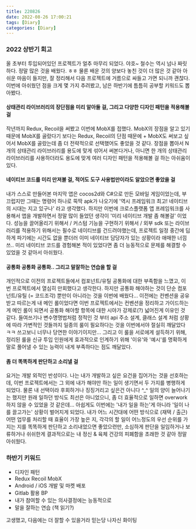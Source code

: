 ```yaml
---
title: 220826
date: 2022-08-26 17:00:21
tags: [Diary]
categories: [Diary]
---
```

### 2022 상반기 회고

올 초부터 투입되어있던 프로젝트가 얼추 마무리 되었다. 야호~ 철수는 역시 넘나 짜릿하다.
정말 많은 것을 배웠다. ㅎㅎ 물론 배운 것의 양보다 놓친 것이 더 많은 것 같아 아쉬운 마음이 들지만, 잘 정리해서 다음 프로젝트에 거름으로 싸들고 가면 되니까 괜찮다. 이번에 아쉬웠던 점을 크게 몇 가지 추려봤고, 남은 하반기에 틈틈히 공부할 키워드도 뽑아봤다.

#### 상태관리 라이브러리의 장단점을 미리 알아둘 걸, 그리고 다양한 디자인 패턴을 적용해볼 걸

작년까지 Redux, Recoil을 써봤고 이번에 MobX를 접했다. MobX의 장점을 알고 있기 때문에 MobX를 골랐다기 보다는 Redux, Recoil의 단점 때문에 + MobX도 써보고 싶어서 MobX를 골랐는데 좀 더 전략적으로 선택했어도 좋았을 것 같다. 장점을 뽑아서 N개의 상태관리 라이브러리를 용도에 맞게 섞어서 써본다거나, 아니면 한 개의 상태관리 라이브러리를 사용하더라도 용도에 맞게 여러 디자인 패턴을 적용해볼 걸 하는 아쉬움이 있다.

#### 네이티브 코드를 미리 만져볼 걸, 적어도 도구 사용법만이라도 알았으면 좋았을 걸

내가 스스로 만들어본 마지막 앱은 cocos2d와 C#으로 만든 모바일 게임이었는데, 부끄럽지만 그때는 명령어 하나로 뚝딱 apk가 나오기에 '역시 프레임워크 최고! 네이티브의 시대는 지고 있구나' 라고 생각했다. 하지만 이번에 크로스플랫폼 앱 프레임워크를 사용해서 앱을 개발하면서 정말 많이 들었던 생각이 '미리 네이티브 개발 좀 해볼걸' 이었다. 성능을 끌어올리기 위해서 / 커스텀 기능을 구현하기 위해서 / 외부 sdk 또는 라이브러리를 적용하기 위해서는 필수로 네이티브를 건드려야했는데, 프로젝트 일정 중간에 딥하게 파기에는 시간도 없을 뿐더러 이미 네이티브 담당자가 있는 상황이라 애매한 너낌쓰.. 미리 네이티브 코드를 경험해본 적이 있었다면 좀 더 능동적으로 문제를 해결할 수 있었을 것 같아서 아쉬웠다.

#### 공통화 공통화 공통화.. 그리고 말잘하는 연습을 할 걸

개인적으로 이전의 프로젝트들에서 컴포넌트/유틸 공통화에 대한 부족함을 느꼈고, 이번 프로젝트에서 열심히 만회했다고 생각한다. 하지만 공통화 해야하는 것이 단순 컴포넌트/유틸 (= 코드조각) 뿐만이 아니라는 것을 이번에 배웠다... 이전에는 컨벤션을 공유 받고 따르는게 내 메인 롤이었다면 이번 프로젝트에서는 컨벤션을 정리하고 가이드하는게 메인 롤이 되면서 공통화 해야할 항목에 대한 시야가 강제로(?) 넓어진게 이유인 것 같다. 들여쓰기나 변수명명법처럼 정적인 것 부터 api 주소 설계, 클래스 설계 처럼 상황에 따라 가변적인 것들까지 일종의 룰이 필요하다는 것을 이번에서야 절실히 깨달았다 ㅋㅋ 쓰고보니 너무나 당연한 이야기이지만... 그리고 이 룰을 서로에게 설득하기 위해, 정리된 룰을 신규 투입 인원에게 효과적으로 인계하기 위해 '이유'와 '예시'를 명확하게 말로 풀어낼 수 있는 능력이 내게 부족하다는 점도 깨달았다.

#### 좀 더 똑똑하게 판단하고 소리낼 걸

요거는 개발 외적인 반성이다. 나는 내가 개발하고 싶은 요건을 집어가는 것을 선호하는데, 이번 프로젝트에서는 그 외에 내가 해야만 하는 일이 생기면서 두 가지를 병행하게 되었다. 물론 내 선택이라 후회하거나 징징거리고 싶은건 아니다 ^\_^ 일의 양이 늘어나기는 했지만 원래 일하던 방식도 최선은 아니었으니, 좀 더 효율적으로 일하면 overwork 하지 않을 수 있었을 것 같은데... 아쉽게도 이번에는 '내가 일을 하는'게 아니라 '일이 나를 끌고가는' 상황이 벌어지게 되었다. 내가 어느 시간대에 어떤 방식으로 (재택 / 출근) 어떤 업무를 처리할 때 효율이 가장 높은 지, 각각의 할 일이 어느정도의 우선 순위를 가지는 지를 똑똑하게 판단하고 소리내었으면 좋았으련만, 소심하게 판단을 일임하거나 보류하거나 쉬쉬한게 결과적으로는 내 정신 & 육체 건강의 피폐함을 초래한 것 같아 정말 아쉬웠다.

### 하반기 키워드

- 디자인 패턴
- Redux Recoil MobX
- Android / iOS 개발 및 마켓 배포
- Gitlab 활용 BP
- 내가 참여할 수 있는 의사결정에는 능동적으로
- 말을 잘하는 연습 (책 읽기?)

고생했고, 다음에는 더 잘할 수 있을거라 믿는당 나자신 화이팅
